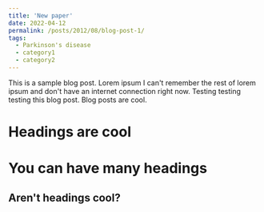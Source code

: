 ```yaml
---
title: 'New paper'
date: 2022-04-12
permalink: /posts/2012/08/blog-post-1/
tags:
  - Parkinson's disease
  - category1
  - category2
---
```


This is a sample blog post. Lorem ipsum I can't remember the rest of lorem ipsum and don't have an internet connection right now. Testing testing testing this blog post. Blog posts are cool.

Headings are cool
======

You can have many headings
======

Aren't headings cool?
------
